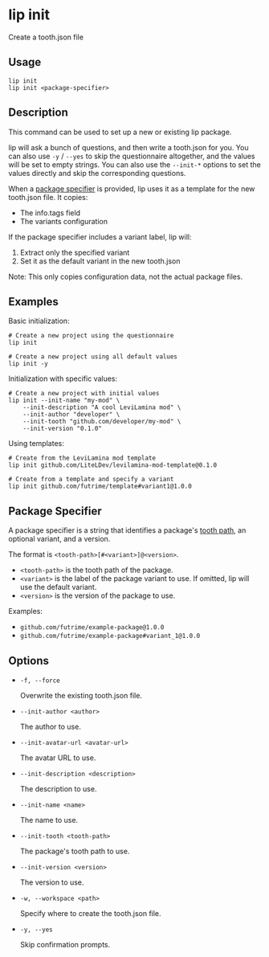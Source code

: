 # lip init

Create a tooth.json file

## Usage

```shell
lip init
lip init <package-specifier>
```

## Description

This command can be used to set up a new or existing lip package.

lip will ask a bunch of questions, and then write a tooth.json for you. You can also use `-y` / `--yes` to skip the questionnaire altogether, and the values will be set to empty strings. You can also use the `--init-*` options to set the values directly and skip the corresponding questions.

When a [package specifier](#package-specifier) is provided, lip uses it as a template for the new tooth.json file. It copies:

- The info.tags field
- The variants configuration

If the package specifier includes a variant label, lip will:

1. Extract only the specified variant
2. Set it as the default variant in the new tooth.json

Note: This only copies configuration data, not the actual package files.

## Examples

Basic initialization:

```shell
# Create a new project using the questionnaire
lip init

# Create a new project using all default values
lip init -y
```

Initialization with specific values:

```shell
# Create a new project with initial values
lip init --init-name "my-mod" \
    --init-description "A cool LeviLamina mod" \
    --init-author "developer" \
    --init-tooth "github.com/developer/my-mod" \
    --init-version "0.1.0"
```

Using templates:

```shell
# Create from the LeviLamina mod template
lip init github.com/LiteLDev/levilamina-mod-template@0.1.0

# Create from a template and specify a variant
lip init github.com/futrime/template#variant1@1.0.0
```

## Package Specifier

A package specifier is a string that identifies a package's [tooth path](../files/tooth-json.md#tooth-required), an optional variant, and a version.

The format is `<tooth-path>[#<variant>]@<version>`.

- `<tooth-path>` is the tooth path of the package.
- `<variant>` is the label of the package variant to use. If omitted, lip will use the default variant.
- `<version>` is the version of the package to use.

Examples:

- `github.com/futrime/example-package@1.0.0`
- `github.com/futrime/example-package#variant_1@1.0.0`

## Options

- `-f, --force`

  Overwrite the existing tooth.json file.

- `--init-author <author>`

  The author to use.

- `--init-avatar-url <avatar-url>`

  The avatar URL to use.

- `--init-description <description>`

  The description to use.

- `--init-name <name>`

  The name to use.

- `--init-tooth <tooth-path>`

  The package's tooth path to use.

- `--init-version <version>`

  The version to use.

- `-w, --workspace <path>`

  Specify where to create the tooth.json file.

- `-y, --yes`

  Skip confirmation prompts.
